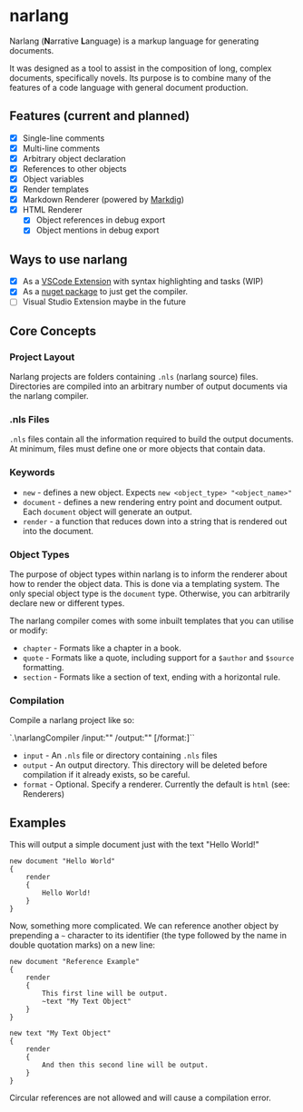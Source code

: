 # narlang

Narlang (**N**arrative **L**anguage) is a markup language for generating documents. 

It was designed as a tool to assist in the composition of long, complex documents, specifically novels. Its purpose is to combine many of the features of a code language with general document production.

## Features (current and planned)

- [x] Single-line comments
- [x] Multi-line comments
- [x] Arbitrary object declaration
- [x] References to other objects
- [x] Object variables
- [x] Render templates
- [x] Markdown Renderer (powered by [Markdig](https://github.com/lunet-io/markdig))
- [x] HTML Renderer
    - [x] Object references in debug export
    - [x] Object mentions in debug export
    
## Ways to use narlang

- [x] As a [VSCode Extension](https://marketplace.visualstudio.com/items?itemName=cowtrix.narlang) with syntax highlighting and tasks (WIP)
- [x] As a [nuget package](https://www.nuget.org/packages/narlang/) to just get the compiler.
- [ ] Visual Studio Extension maybe in the future

## Core Concepts

### Project Layout

Narlang projects are folders containing `.nls` (narlang source) files. Directories are compiled into an arbitrary number of output documents via the narlang compiler.

### .nls Files

`.nls` files contain all the information required to build the output documents. At minimum, files must define one or more objects that contain data.

### Keywords

- `new` - defines a new object. Expects `new <object_type> "<object_name>"`
- `document` - defines a new rendering entry point and document output. Each `document` object will generate an output.
- `render` - a function that reduces down into a string that is rendered out into the document.

### Object Types

The purpose of object types within narlang is to inform the renderer about how to render the object data. This is done via a templating system. The only special object type is the `document` type. Otherwise, you can arbitrarily declare new or different types.

The narlang compiler comes with some inbuilt templates that you can utilise or modify:

- `chapter` - Formats like a chapter in a book.
- `quote` - Formats like a quote, including support for a `$author` and `$source` formatting.
- `section` - Formats like a section of text, ending with a horizontal rule.

### Compilation

Compile a narlang project like so:

`.\narlangCompiler /input:"<file or directory>" /output:"<directory>" [/format:<string>]``

- `input` - An `.nls` file or directory containing `.nls` files
- `output` - An output directory. This directory will be deleted before compilation if it already exists, so be careful.
- `format` - Optional. Specify a renderer. Currently the default is `html` (see: Renderers)

## Examples

This will output a simple document just with the text "Hello World!"

```
new document "Hello World"
{
	render
	{
		Hello World!
	}
}
```

Now, something more complicated. We can reference another object by prepending a `~` character to its identifier (the type followed by the name in double quotation marks) on a new line:

```
new document "Reference Example"
{
	render
	{
		This first line will be output.
		~text "My Text Object"
	}
}

new text "My Text Object"
{
	render
	{
		And then this second line will be output.
	}
}
```

Circular references are not allowed and will cause a compilation error.
